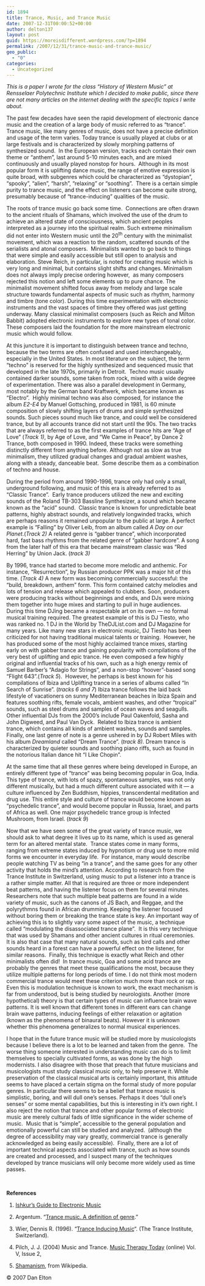 ```yaml
---
id: 1894
title: Trance, Music, and Trance Music
date: 2007-12-31T00:00:52+00:00
author: delton137
layout: post
guid: https://moreisdifferent.wordpress.com/?p=1894
permalink: /2007/12/31/trance-music-and-trance-music/
geo_public:
  - "0"
categories:
  - Uncategorized
---
```

_This is a paper I wrote for the class &#8220;History of Western Music&#8221; at Rensselaer Polytechnic Institute which I decided to make public, since there are not many articles on the internet dealing with the specific topics I write about._

<!--more-->

The past few decades have seen the rapid development of electronic dance music and the creation of a large body of music referred to as “trance”.  Trance music, like many genres of music, does not have a precise definition and usage of the term varies. Today trance is usually played at clubs or at large festivals and is characterized by slowly morphing patterns of synthesized sound.  In the European version, tracks each contain their own theme or “anthem”, last around 5-10 minutes each, and are mixed continuously and usually played nonstop for hours.  Although in its most popular form it is uplifting dance music, the range of emotive expression is quite broad, with subgenres which could be characterized as “dystopian”, “spooky”, “alien”, “harsh”, “relaxing” or “soothing”.  There is a certain simple purity to trance music, and the effect on listeners can become quite strong, presumably because of “trance-inducing” qualities of the music.

The roots of trance music go back some time.  Connections are often drawn to the ancient rituals of Shamans, which involved the use of the drum to achieve an altered state of consciousness, which ancient peoples interpreted as a journey into the spiritual realm. Such extreme minimalism did not enter into Western music until the 20<sup>th</sup> century with the minimalist movement, which was a reaction to the random, scattered sounds of the serialists and atonal composers.  Minimalists wanted to go back to things that were simple and easily accessible but still open to analysis and elaboration. Steve Reich, in particular, is noted for creating music which is very long and minimal, but contains slight shifts and changes. Minimalism does not always imply precise ordering however,  as many composers rejected this notion and left some elements up to pure chance. The minimalist movement shifted focus away from melody and large scale structure towards fundamental aspects of music such as rhythm, harmony and timbre (tone color). During this time experimentation with electronic instruments and the vast spaces of timbre they offered was just getting underway. Many classical minimalist composers (such as Reich and Milton Babbit) adopted electronic instruments to explore new types of tonal color. These composers laid the foundation for the more mainstream electronic music which would follow.

At this juncture it is important to distinguish between trance and techno, because the two terms are often confused and used interchangeably, especially in the United States. In most literature on the subject, the term “techno” is reserved for the highly synthesized and sequenced music that developed in the late 1970s, primarily in Detroit.  Techno music usually contained darker sounds, some taken from rock, mixed with a wide degree of experimentation. There was also a parallel development in Germany, most notably by the German band Kraftwerk, which became known as “Electro”.  Highly minimal techno was also composed, for instance the album _E2-E4_ by Manuel Gottsching, produced in 1981, is 60 minute composition of slowly shifting layers of drums and simple synthesized sounds. Such pieces sound much like trance, and could well be considered trance, but by all accounts trance did not start until the 90s. The two tracks that are always referred to as the first examples of trance hits are “Age of Love” (_Track 1)_, by Age of Love, and “We Came in Peace”, by Dance 2 Trance, both composed in 1990. Indeed, these tracks were something distinctly different from anything before. Although not as slow as true minimalism, they utilized gradual changes and gradual ambient washes, along with a steady, danceable beat.  Some describe them as a combination of techno and house.

During the period from around 1990-1996, trance only had only a small, underground following, and music of this era is already referred to as “Classic Trance”.  Early trance producers utilized the new and exciting sounds of the Roland TB-303 Bassline Synthesizer, a sound which became known as the “acid” sound.  Classic trance is known for unpredictable beat patterns, highly abstract sounds, and relatively longwinded tracks, which are perhaps reasons it remained unpopular to the public at large. A perfect example is “Falling” by Oliver Leib, from an album called _A Day on our Planet_.(_Track 2)_ A related genre is “gabber trance”, which incorporated hard, fast bass rhythms from the related genre of “gabber hardcore”. A song from the later half of this era that became mainstream classic was “Red Herring” by Union Jack. (_track 3)_ 

By 1996, trance had started to become more melodic and anthemic. For instance, “Resurrection”, by Russian producer PPK was a major hit of this time. (_Track 4)_ A new form was becoming commercially successful: the “build, breakdown, anthem” form. This form contained catchy melodies and lots of tension and release which appealed to clubbers. Soon, producers were producing tracks without beginnings and ends, and DJs were mixing them together into huge mixes and starting to pull in huge audiences. During this time DJing became a respectable art on its own &#8212; no formal musical training required. The greatest example of this is DJ Tiesto, who was ranked no. 1 DJ in the World by TheDJList.com and DJ Magazine for many years. Like many new stars in electronic music, DJ Tiesto has been criticized for not having traditional musical talents or training.  However, he has produced some of the most highly acclaimed trance mixes, starting early on with gabber trance and gaining popularity with compilations of the very best of uplifting and epic trance. He even composed a few highly original and influential tracks of his own, such as a high energy remix of Samuel Barber’s “Adagio for Strings”, and a non-stop &#8220;hoover&#8221;-based song “Flight 643”.(_Track 5_).  However, he perhaps is best known for his compilations of Ibiza and Uplifting trance in a series of albums called “In Search of Sunrise”. (_tracks 6 and 7_) Ibiza trance follows the laid back lifestyle of vacationers on sunny Mediterranean beaches in Ibiza Spain and features soothing rifts, female vocals, ambient washes, and other “tropical” sounds, such as steel drums and samples of ocean waves and seagulls. Other influential DJs from the 2000&#8217;s include Paul Oakenfold, Sasha and John Digweed, and Paul Van Dyck.  Related to Ibiza trance is ambient trance, which contains all kinds of ambient washes, sounds and samples. Finally, one last genre of note is a genre ushered in by DJ Robert Miles with his album _Dreamland_ called “Dream Trance”. (_track 8)._ Dream trance is characterized by quieter sounds and soothing piano riffs, such as found in the notorious Italian dance hit “I Like Chopin”.

At the same time that all these genres where being developed in Europe, an entirely different type of “trance” was being becoming popular in Goa, India. This type of trance, with lots of spazy, spontaneous samples, was not only different musically, but had a much different culture associated with it &#8212; a culture influenced by Zen Buddhism, hippies, transcendental meditation and drug use. This entire style and culture of trance would become known as “psychedelic trance&#8221;, and would become popular in Russia, Israel, and parts of Africa as well. One major psychedelic trance group is Infected Mushroom, from Israel. (_track_ _9_)

Now that we have seen some of the great variety of trance music, we should ask to what degree it lives up to its name, which is used as general term for an altered mental state.  Trance states come in many forms, ranging from extreme states induced by hypnotism or drug use to more mild forms we encounter in everyday life.  For instance, many would describe people watching TV as being “in a trance”, and the same goes for any other activity that holds the mind&#8217;s attention. According to research from the Trance Institute in Switzerland, using music to put a listener into a trance is a rather simple matter. All that is required are three or more independent beat patterns, and having the listener focus on them for several minutes. Researchers note that such multiple beat patterns are found in a wide variety of music, such as the canons of JS Bach, and Reggae, and the polyrythmns found in African drumming. Keeping the listener focused without boring them or breaking the trance state is key. An important way of achieving this is to slightly vary some aspect of the music, a technique called “modulating the disassociated trance plane”.  It is this very technique that was used by Shamans and other ancient cultures in ritual ceremonies. It is also that case that many natural sounds, such as bird calls and other sounds heard in a forest can have a powerful effect on the listener, for similar reasons.  Finally, this technique is exactly what Reich and other minimalists often did!  In trance music, Goa and some acid trance are probably the genres that meet these qualifications the most, because they utilize multiple patterns for long periods of time. I do not think most modern commercial trance would meet these criterion much more than rock or rap. Even this is modulation technique is known to work, the exact mechanism is far from understood, but is being studied by neurologists. Another (more hypothetical) theory is that certain types of music can influence brain wave patterns. It is well known that different tones in different ears can change brain wave patterns, inducing feelings of either relaxation or agitation (known as the phenomena of binaural beats). However it is unknown whether this phenomena generalizes to normal musical experiences.

I hope that in the future trance music will be studied more by musicologists because I believe there is a lot to be learned and taken from the genre.  The worse thing someone interested in understanding music can do is to limit themselves to specially cultivated forms, as was done by the high modernists. I also disagree with those that preach that future musicians and musicologists must study classical music only, to help preserve it. While preservation of the classical musical arts is certainly important, this attitude seems to have placed a certain stigma on the formal study of more popular genres. In particular there seems to be a belief that trance music is simplistic, boring, and will dull one’s senses. Perhaps it does &#8220;dull one&#8217;s senses&#8221; or some mental capabilities, but this is interesting in it&#8217;s own right. I also reject the notion that trance and other popular forms of electronic music are merely cultural fads of little significance in the wider scheme of music.  Music that is “simple”, accessible to the general population and emotionally powerful can still be studied and analyzed.  (although the degree of accessibility may vary greatly, commercial trance is generally acknowledged as being easily accessible).  Finally, there are a lot of important technical aspects associated with trance, such as how sounds are created and processed, and I suspect many of the techniques developed by trance musicians will only become more widely used as time passes.

&nbsp;

**References**
  
1. [Ishkur&#8217;s Guide to Electronic Music](http://www.di.fm/edmguide/)
  
2. Argentum. &#8220;[Trance music. A definition of genre](http://www.moodbook.com/music/trance.html).&#8221;
  
3. Wier, Dennis R. (1996). &#8220;[Trance Inducing Music](http://www.trance.ch/papers/music.htm)&#8220;. (The Trance Institute, Switzerland).
  
4. Pilch, J. J. (2004) Music and Trance. [Music Therapy Today](http://musictherapyworld.net) (online) Vol. V, Issue 2,
  
5. [Shamanism](http://en.wikipedia.org/wiki/Shamanism), from Wikipedia.
  
© 2007 Dan Elton